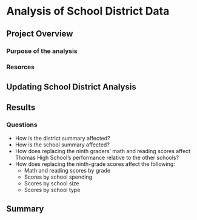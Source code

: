 # Analysis of School District Data
## Project Overview
### Purpose of the analysis
### Resorces
## Updating School District Analysis
## Results
### Questions
+ How is the district summary affected?
+ How is the school summary affected?
+ How does replacing the ninth graders’ math and reading scores affect Thomas High School’s performance relative to the other schools?
+ How does replacing the ninth-grade scores affect the following:
  + Math and reading scores by grade
  + Scores by school spending
  + Scores by school size
  + Scores by school type

## Summary
